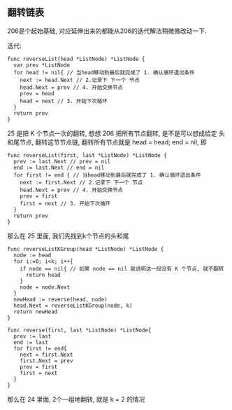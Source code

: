 ## 翻转链表

206是个起始基础, 对应延伸出来的都能从206的迭代解法稍微微改动一下.

迭代:
```golang
func reverseList(head *ListNode) *ListNode {
  var prev *ListNode
  for head != nil{ // 当head移动到最后就完成了 1. 确认循环退出条件
    next := head.Next // 2.记录下 下一个 节点 
    head.Next = prev // 4. 开始交换节点
    prev = head
    head = next // 3. 开始下次循环
  }
  return prev
}
```
25 是把 K 个节点一次的翻转, 想想 206 把所有节点翻转, 是不是可以想成给定 头和尾节点, 翻转这节节点链, 翻转所有节点就是 head =  head; end = nil, 即
```golang
func reverseList(first, last *ListNode) *ListNode {
  prev := last.Next // prev = nil
  end := last.Next // end = nil
  for first != end { // 当head移动到最后就完成了 1. 确认循环退出条件
    next := first.Next // 2.记录下 下一个 节点 
    head.Next = prev // 4. 开始交换节点
    prev = first
    first = next // 3. 开始下次循环
  }
  return prev
}
```


那么在 25 里面, 我们先找到k个节点的头和尾
```golang
func reverseListKGroup(head *ListNode) *ListNode {
  node := head
  for i:=0; i<k; i++{
    if node == nil{ // 如果 node == nil 就说明这一段没有 K 个节点, 就不翻转
      return head
    }
    node = node.Next
  }
  newHead := reverse(head, node)
  head.Next = reverseListKGroup(node, k)
  return newHead
}

func reverse(first, last *ListNode) *ListNode{
  prev := last
  end := last
  for first != end{
    next = first.Next
    first.Next = prev
    prev = first
    first = next
  }
}
```
那么在 24 里面, 2个一组地翻转, 就是 k = 2 的情况 